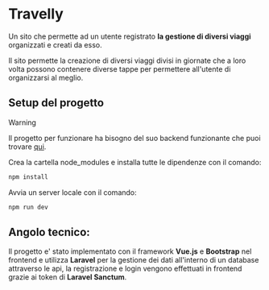 # Travelly
Un sito che permette ad un utente registrato **la gestione di diversi viaggi** organizzati e creati da esso.

Il sito permette la creazione di diversi viaggi divisi in giornate che a loro volta possono contenere diverse tappe per permettere all'utente di organizzarsi al meglio.

## Setup del progetto
> [!WARNING]
> Il progetto per funzionare ha bisogno del suo backend funzionante che puoi trovare [qui]([https://pages.github.com/](https://github.com/AlfredoCastrogiovanni/travel-app-backend)).

Crea la cartella node_modules e installa tutte le dipendenze con il comando:
```sh
npm install
```

Avvia un server locale con il comando:
```sh
npm run dev
```

## Angolo tecnico:
Il progetto e' stato implementato con il framework **Vue.js** e **Bootstrap** nel frontend e utilizza **Laravel** per la gestione dei dati all'interno di un database attraverso le api, la registrazione e login vengono effettuati in frontend grazie ai token di **Laravel Sanctum**.

